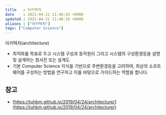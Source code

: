 ```yaml
---
title   : 아키텍처
date    : 2021-04-21 11:46:43 +0900
updated : 2021-04-21 11:48:16 +0900
aliases : ["아키텍처"]
tags: ["Computer Science"]
---
```

아키텍처(architecture)

- 최적화를 목표로 두고 시스템 구성과 동작원리 그리고 시스템의 구성환경등을 설명 및 설계하는 청사진 또는 설계도
- 기본 Computer Science 지식을 기반으로 주변환경등을 고려하여, 최상의 소프트웨어를 구성하는 방법을 연구하고 이를 바탕으로 가이드하는 역할을 합니다.

## 참고 
- [https://tuhbm.github.io/2019/04/24/architecture/](https://tuhbm.github.io/2019/04/24/architecture/)